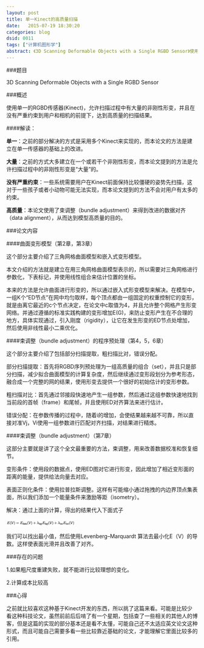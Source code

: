 ```yaml
---
layout: post
title: 单一Kinect的高质量扫描
date:   2015-07-19 18:30:20
categories: blog
dsid: 0011
tags: ["计算机图形学"]
abstract: 《3D Scanning Deformable Objects with a Single RGBD Sensor》使用单一的RGBD传感器(Kinect)，允许扫描过程中有大量的非刚性形变，并且在没有严重约束到用户和相机的前提下，达到高质量的扫描结果。
---
```


###题目

3D Scanning Deformable Objects with a Single RGBD Sensor

###概述

使用单一的RGBD传感器(Kinect)，允许扫描过程中有大量的非刚性形变，并且在没有严重约束到用户和相机的前提下，达到高质量的扫描结果。

####解读：

**单一**：之前的部分解决的方式是采用多个Kinect来实现的，而本论文的方法是建立在单一传感器的基础上的改进。

**大量**：之前的方式大多建立在一个或若干个非刚性形变，而本论文提到的方法是允许扫描过程中的非刚性形变是“大量”的。

**没有严重约束**：一些系统需要用户在Kinect前面保持比较僵硬的姿势先扫描，这对于一些孩子或者小动物可能无法实现，而本论文提到的方法不会对用户有太多的约束。

**高质量**：本论文使用了束调整（bundle adjustment）来得到改进的数据对齐（data alignment），从而达到模型高质量的目的。

###论文内容

####曲面变形模型（第2章，第3章）

这个部分主要介绍了三角网格曲面模型和嵌入式变形模型。

本文介绍的方法就是建立在用三角网格曲面模型表示的，所以需要对三角网格进行参数化，下表标记，并使用线性组合来估计位置的坐标。

本来的方法是允许曲面进行形变的，所以通过嵌入式形变模型来解决。在模型中，一组K个“ED节点”在网中均匀取样，每个顶点都由一组固定的权重控制它的变形，就是由离它最近的c个节点决定，在论文中c取值为4，并且允许整个网格产生形变网络。并通过遵循的标准实践构建的变形增加E(G)，来防止变形产生在不合理的地方，具体实现通过，引入刚度（rigidity），让它在发生形变的ED节点处增加，然后使用非线性最小二乘优化。

####束调整（bundle adjustment）的程序预处理（第4，5，6章）

这个部分主要介绍了包括部分扫描提取，粗扫描比对，错误分配。

部分扫描提取：首先将RGBD序列预处理为一组高质量的组合（set），并且只是部分扫描，减少拟合曲面模型的计算复杂度，然后继续通过变形段划分为参考形态，融合成一个完整的网的结果，使用形变去提供一个很好的初始估计的变形参数。

粗扫描对比：首先通过邻接段快速地产生一组参数，然后通过这组参数快速地找到当前段的首帧（frame）和尾帧，并且使用ED对齐算法来进行估计。

错误分配：在参数传播的过程中，随着i的增加，会使结果越来越不可靠，所以直接对准Vj，Vi使用一组参数进行匹配对齐扫描，对结果进行精炼。

####束调整（bundle adjustment）（第7章）

这部分主要就是讲了这个全文最重要的方法，束调整，用来改善数据校准和恢复细节。

变形条件：使用段的数据点，使用ED图对它进行形变，因此增加了相近变形面的距离的能量，提供给法向量去对应。

表面正则化条件：使用拉普拉斯调整。这样有可能缩小通过拖拽的内边界顶点集表面，所以我们添加一个能量条件来激励等距（isometry）。

解决：通过上面的计算，得出的结果代入下面式子

![week1-1](/photo/week1/pic1.jpg)

我们可以找出最小值，然后使用Levenberg–Marquardt 算法去最小化E（V）的导数。这样使表面光滑并且改善了对齐。

###存在的问题

1.如果粗尺度重建失败，就不能进行比较理想的变化。

2.计算成本比较高

###心得

之前就比较喜欢这种基于Kinect开发的东西，所以挑了这篇来看。可能是比较少看这种科技论文，虽然前前后后啃了有一个星期，包括查了一些相关的其他人的博客，但是这篇的实现的部分基本还是看不太懂，可能自己还不太适应英文论文这种形式，而且可能自己需要多看一些比较靠近基础的论文，才能理解它里面比较多的引用。

